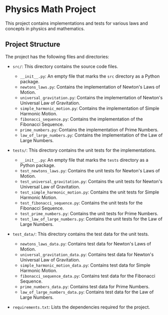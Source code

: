 # Physics Math Project

This project contains implementations and tests for various laws and concepts in physics and mathematics.

## Project Structure

The project has the following files and directories:

- `src/`: This directory contains the source code files.
    - `__init__.py`: An empty file that marks the `src` directory as a Python package.
    - `newtons_laws.py`: Contains the implementation of Newton's Laws of Motion.
    - `universal_gravitation.py`: Contains the implementation of Newton's Universal Law of Gravitation.
    - `simple_harmonic_motion.py`: Contains the implementation of Simple Harmonic Motion.
    - `fibonacci_sequence.py`: Contains the implementation of the Fibonacci Sequence.
    - `prime_numbers.py`: Contains the implementation of Prime Numbers.
    - `law_of_large_numbers.py`: Contains the implementation of the Law of Large Numbers.

- `tests/`: This directory contains the unit tests for the implementations.
    - `__init__.py`: An empty file that marks the `tests` directory as a Python package.
    - `test_newtons_laws.py`: Contains the unit tests for Newton's Laws of Motion.
    - `test_universal_gravitation.py`: Contains the unit tests for Newton's Universal Law of Gravitation.
    - `test_simple_harmonic_motion.py`: Contains the unit tests for Simple Harmonic Motion.
    - `test_fibonacci_sequence.py`: Contains the unit tests for the Fibonacci Sequence.
    - `test_prime_numbers.py`: Contains the unit tests for Prime Numbers.
    - `test_law_of_large_numbers.py`: Contains the unit tests for the Law of Large Numbers.

- `test_data/`: This directory contains the test data for the unit tests.
    - `newtons_laws_data.py`: Contains test data for Newton's Laws of Motion.
    - `universal_gravitation_data.py`: Contains test data for Newton's Universal Law of Gravitation.
    - `simple_harmonic_motion_data.py`: Contains test data for Simple Harmonic Motion.
    - `fibonacci_sequence_data.py`: Contains test data for the Fibonacci Sequence.
    - `prime_numbers_data.py`: Contains test data for Prime Numbers.
    - `law_of_large_numbers_data.py`: Contains test data for the Law of Large Numbers.

- `requirements.txt`: Lists the dependencies required for the project.